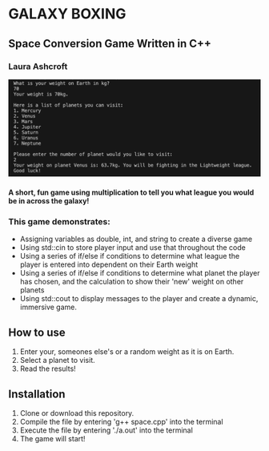 # GALAXY BOXING

## Space Conversion Game Written in C++

### Laura Ashcroft

<img src="./Images/game_complete.png" alt="game complete screenshot">

#### A short, fun game using multiplication to tell you what league you would be in across the galaxy!

### This game demonstrates:

- Assigning variables as double, int, and string to create a diverse game
- Using std::cin to store player input and use that throughout the code
- Using a series of if/else if conditions to determine what league the player is entered into dependent on their Earth weight
- Using a series of if/else if conditions to determine what planet the player has chosen, and the calculation to show their 'new' weight on other planets
- Using std::cout to display messages to the player and create a dynamic, immersive game.

## How to use

1. Enter your, someones else's or a random weight as it is on Earth.
2. Select a planet to visit.
3. Read the results!

## Installation

1. Clone or download this repository.
2. Compile the file by entering 'g++ space.cpp' into the terminal
3. Execute the file by entering './a.out' into the terminal
4. The game will start!
